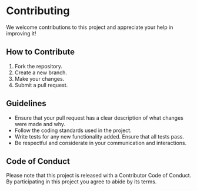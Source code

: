 # Contributing

We welcome contributions to this project and appreciate your help in improving it!

## How to Contribute

1. Fork the repository.
2. Create a new branch.
3. Make your changes.
4. Submit a pull request.

## Guidelines

- Ensure that your pull request has a clear description of what changes were made and why.
- Follow the coding standards used in the project.
- Write tests for any new functionality added. Ensure that all tests pass.
- Be respectful and considerate in your communication and interactions.

## Code of Conduct

Please note that this project is released with a Contributor Code of Conduct. By participating in this project you agree to abide by its terms.
